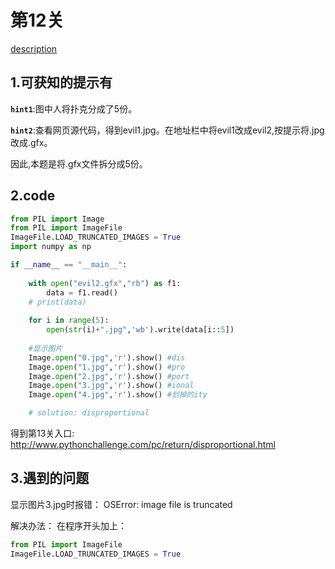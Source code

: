 # 第12关

[description](http://www.pythonchallenge.com/pc/return/evil.html)

## 1.可获知的提示有
**`hint1`**:图中人将扑克分成了5份。  

**`hint2`**:查看网页源代码，得到evil1.jpg。在地址栏中将evil1改成evil2,按提示将.jpg改成.gfx。

因此,本题是将.gfx文件拆分成5份。

## 2.code
```python
from PIL import Image
from PIL import ImageFile
ImageFile.LOAD_TRUNCATED_IMAGES = True
import numpy as np

if __name__ == "__main__":
    
    with open("evil2.gfx","rb") as f1:
        data = f1.read()
    # print(data)
    
    for i in range(5):
        open(str(i)+".jpg",'wb').write(data[i::5])
    
    #显示图片
    Image.open("0.jpg",'r').show() #dis
    Image.open("1.jpg",'r').show() #pro
    Image.open("2.jpg",'r').show() #port
    Image.open("3.jpg",'r').show() #ional
    Image.open("4.jpg",'r').show() #划掉的ity

    # solution: disproportional

```
得到第13关入口: http://www.pythonchallenge.com/pc/return/disproportional.html  
## 3.遇到的问题
显示图片3.jpg时报错：
     OSError: image file is truncated

解决办法：
在程序开头加上：
```python
from PIL import ImageFile
ImageFile.LOAD_TRUNCATED_IMAGES = True
```






